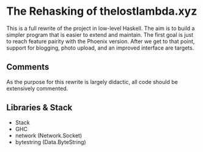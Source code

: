 # The Rehasking of thelostlambda.xyz
This is a full rewrite of the project in low-level Haskell.
The aim is to build a simpler program that is easier to extend and maintain. The
first goal is just to reach feature pairity with the Phoenix version. After we
get to that point, support for blogging, photo upload, and an improved interface
are targets.

## Comments
As the purpose for this rewrite is largely didactic, all code should be
extensively commented.

## Libraries & Stack
  - Stack
  - GHC
  - network (Network.Socket)
  - bytestring (Data.ByteString)